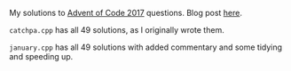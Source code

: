 My solutions to [Advent of Code 2017](https://adventofcode.com/) questions. Blog post [here](http://howtowriteaprogram.blogspot.co.uk/2017/12/advent-of-code-2017.html).

`catchpa.cpp` has all 49 solutions, as I originally wrote them.

`january.cpp` has all 49 solutions with added commentary and some tidying and speeding up.


